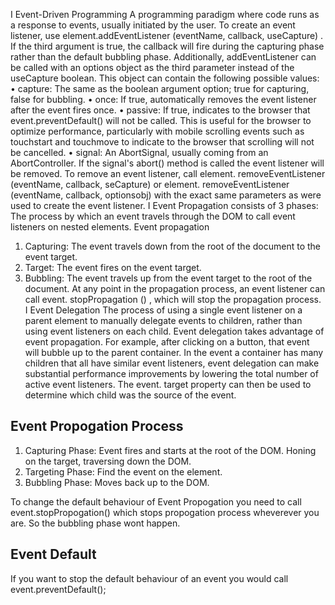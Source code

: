 I Event-Driven Programming
A programming paradigm where code runs as a response to events, usually initiated by the user.
To create an event listener, use element.addEventListener (eventName, callback, useCapture) . If the third argument is true, the callback will fire during the capturing phase rather than the default bubbling phase.
Additionally, addEventListener can be called with an options object as the third parameter instead of the useCapture boolean. This object can contain the following possible values:
• capture: The same as the boolean argument option; true for capturing, false for bubbling.
• once: If true, automatically removes the event listener after the event fires once.
• passive: If true, indicates to the browser that event.preventDefault() will not be called. This is useful for the browser to optimize performance, particularly with mobile scrolling events such as touchstart and touchmove to indicate to the browser that scrolling will not be cancelled.
• signal: An AbortSignal, usually coming from an AbortController. If the signal's abort() method is called the event listener will be removed.
To remove an event listener, call element. removeEventListener (eventName, callback, seCapture) or element. removeEventListener (eventName, callback, optionsobj) with the exact same parameters as were used to create the event listener.
I Event Propagation
consists of 3 phases:
The process by which an event travels through the DOM to call event listeners on nested elements. Event propagation

1. Capturing: The event travels down from the root of the document to the event target.
2. Target: The event fires on the event target.
3. Bubbling: The event travels up from the event target to the root of the document.
   At any point in the propagation process, an event listener can call event. stopPropagation () , which will stop the propagation process.
   I Event Delegation
   The process of using a single event listener on a parent element to manually delegate events to children, rather than using event listeners on each child.
   Event delegation takes advantage of event propagation. For example, after clicking on a button, that event will bubble up to the parent container.
   In the event a container has many children that all have similar event listeners, event delegation can make substantial performance improvements by lowering the total number of active event listeners. The event. target property can then be used to determine which child was the source of the event.

## Event Propogation Process

1. Capturing Phase: Event fires and starts at the root of the DOM. Honing on the target, traversing down the DOM.
2. Targeting Phase: Find the event on the element.
3. Bubbling Phase: Moves back up to the DOM.

To change the default behaviour of Event Propogation you need to call event.stopPropogation() which stops propogation process wheverever you are.
So the bubbling phase wont happen.

## Event Default

If you want to stop the default behaviour of an event you would call event.preventDefault();
